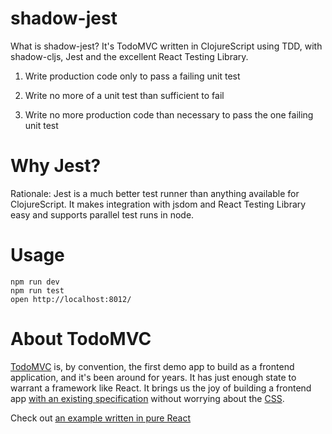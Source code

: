 # shadow-jest

What is shadow-jest? It's TodoMVC written in ClojureScript using TDD, with shadow-cljs, Jest and the excellent React Testing Library.

1. Write production code only to pass a failing unit test

2. Write no more of a unit test than sufficient to fail

3. Write no more production code than necessary to pass the one failing unit test

# Why Jest?

Rationale: Jest is a much better test runner than anything available for ClojureScript. It makes integration with jsdom and React Testing Library easy and supports parallel test runs in node.

# Usage

```
npm run dev
npm run test
open http://localhost:8012/
```

# About TodoMVC

[TodoMVC](https://todomvc.com/) is, by convention, the first demo app to build as a frontend application, and it's been around for years. It has just enough state to warrant a framework like React. It brings us the joy of building a frontend app [with an existing specification](https://github.com/tastejs/todomvc/blob/master/app-spec.md) without worrying about the [CSS](https://unpkg.com/todomvc-app-css@2.4.1/index.css).

Check out [an example written in pure React](https://todomvc.com/examples/react/#/)
